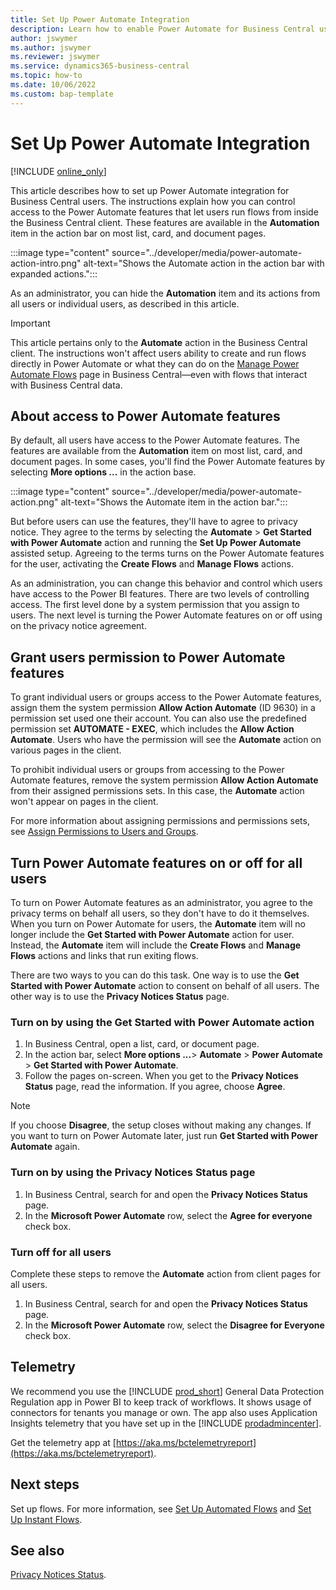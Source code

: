 ```yaml
---
title: Set Up Power Automate Integration 
description: Learn how to enable Power Automate for Business Central users.
author: jswymer
ms.author: jswymer 
ms.reviewer: jswymer
ms.service: dynamics365-business-central
ms.topic: how-to 
ms.date: 10/06/2022
ms.custom: bap-template 
---
```

# Set Up Power Automate Integration 

[!INCLUDE [online_only](../developer/includes/online_only.md)]

This article describes how to set up Power Automate integration for Business Central users. The instructions explain how you can control access to the Power Automate features that let users run flows from inside the Business Central client. These features are available in the **Automation** item in the action bar on most list, card, and document pages.

:::image type="content" source="../developer/media/power-automate-action-intro.png" alt-text="Shows the Automate action in the action bar with expanded actions.":::

As an administrator, you can hide the **Automation** item and its actions from all users or individual users, as described in this article.

> [!IMPORTANT]
> This article pertains only to the **Automate** action in the Business Central client. The instructions won't affect users ability to create and run flows directly in Power Automate or what they can do on the [Manage Power Automate Flows](manage-power-automate-flows.md) page in Business Central&mdash;even with flows that interact with Business Central data.

## About access to Power Automate features

By default, all users have access to the Power Automate features. The features are available from the **Automation** item on most list, card, and document pages. In some cases, you'll find the Power Automate features by selecting **More options ...** in the action base.

 :::image type="content" source="../developer/media/power-automate-action.png" alt-text="Shows the Automate item in the action bar.":::

But before users can use the features, they'll have to agree to privacy notice. They agree to the terms by selecting the **Automate** > **Get Started with Power Automate** action and running the **Set Up Power Automate** assisted setup. Agreeing to the terms turns on the Power Automate features for the user, activating the **Create Flows** and **Manage Flows** actions.

As an administration, you can change this behavior and control which users have access to the Power BI features. There are two levels of controlling access. The first level done by a system permission that you assign to users. The next level is turning the Power Automate features on or off using on the privacy notice agreement.

## Grant users permission to Power Automate features

To grant individual users or groups access to the Power Automate features, assign them the system permission **Allow Action Automate** (ID 9630) in a permission set used one their account. You can also use the predefined permission set **AUTOMATE - EXEC**, which includes the **Allow Action Automate**. Users who have the permission will see the **Automate** action on various pages in the client. 

To prohibit individual users or groups from accessing to the Power Automate features, remove the system permission **Allow Action Automate** from their assigned permissions sets. In this case, the **Automate** action won't appear on pages in the client.

For more information about assigning permissions and permissions sets, see [Assign Permissions to Users and Groups](/dynamics365/business-central/ui-define-granular-permissions).

## Turn Power Automate features on or off for all users

To turn on Power Automate features as an administrator, you agree to the privacy terms on behalf all users, so they don't have to do it themselves. When you turn on Power Automate for users, the **Automate** item will no longer include the **Get Started with Power Automate** action for user. Instead, the **Automate** item  will include the **Create Flows** and **Manage Flows** actions and links that run exiting flows. 

There are two ways to you can do this task. One way is to use the **Get Started with Power Automate** action to consent on behalf of all users. The other way is to use the **Privacy Notices Status** page.

### Turn on by using the Get Started with Power Automate action

1. In Business Central, open a list, card, or document page.
2. In the action bar, select **More options ...**> **Automate** > **Power Automate** > **Get Started with Power Automate**.
3. Follow the pages on-screen. When you get to the **Privacy Notices Status** page, read the information. If you agree, choose **Agree**.

> [!NOTE]
> If you choose **Disagree**, the setup closes without making any changes. If you want to turn on Power Automate later, just run **Get Started with Power Automate** again.

### Turn on by using the Privacy Notices Status page

1. In Business Central, search for and open the **Privacy Notices Status** page.
2. In the **Microsoft Power Automate** row, select the **Agree for everyone** check box.

### Turn off for all users

Complete these steps to remove the **Automate** action from client pages for all users.

1. In Business Central, search for and open the **Privacy Notices Status** page.
2. In the **Microsoft Power Automate** row, select the **Disagree for Everyone** check box.

## Telemetry

We recommend you use the [!INCLUDE [prod_short](../includes/prod_short.md)] General Data Protection Regulation app in Power BI to keep track of workflows. It shows usage of connectors for tenants you manage or own. The app also uses Application Insights​ telemetry that​ you have set up in the [!INCLUDE [prodadmincenter](../developer/includes/prodadmincenter.md)].  

Get the telemetry app at [https://aka.ms/bctelemetryreport](https://aka.ms/bctelemetryreport).

## Next steps

Set up flows. For more information, see [Set Up Automated Flows](automate-workflows.md) and [Set Up Instant Flows](instant-flows.md).

## See also

[Privacy Notices Status](/dynamics365/business-central/privacy-notices-status).